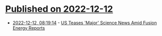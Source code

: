 # [Published on 2022-12-12](index.md)

* [2022-12-12, 08:19:14](https://news.ycombinator.com/item?id=33952234) - [US Teases 'Major' Science News Amid Fusion Energy Reports](https://www.voanews.com/a/us-teases-major-science-news-amid-fusion-energy-reports/6872244.html)
